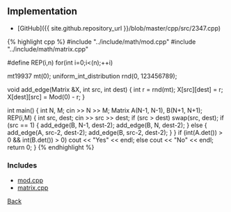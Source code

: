 

## Implementation

- [GitHub]({{ site.github.repository_url }}/blob/master/cpp/src/2347.cpp)

{% highlight cpp %}
#include "../include/math/mod.cpp"
#include "../include/math/matrix.cpp"

#define REP(i,n) for(int i=0;i<(n);++i)

mt19937 mt(0);
uniform_int_distribution<int> rnd(0, 123456789);
 
void add_edge(Matrix<Mod> &X, int src, int dest) {
  int r = rnd(mt);
  X[src][dest] = r;
  X[dest][src] = Mod(0) - r;
}
 
int main() {
  int N, M;
  cin >> N >> M;
  Matrix<Mod> A(N-1, N-1), B(N+1, N+1);
  REP(i,M) {
    int src, dest;
    cin >> src >> dest;
    if (src > dest) swap(src, dest);
    if (src == 1) {
      add_edge(B, N-1, dest-2);
      add_edge(B, N, dest-2);
    }
    else {
      add_edge(A, src-2, dest-2);
      add_edge(B, src-2, dest-2);
    }
  }
  if (int(A.det()) > 0 && int(B.det()) > 0) cout << "Yes" << endl;
  else cout << "No" << endl;
  return 0;
}
{% endhighlight %}

### Includes

- [mod.cpp](../include/math/mod)
- [matrix.cpp](../include/math/matrix)

[Back](..)
